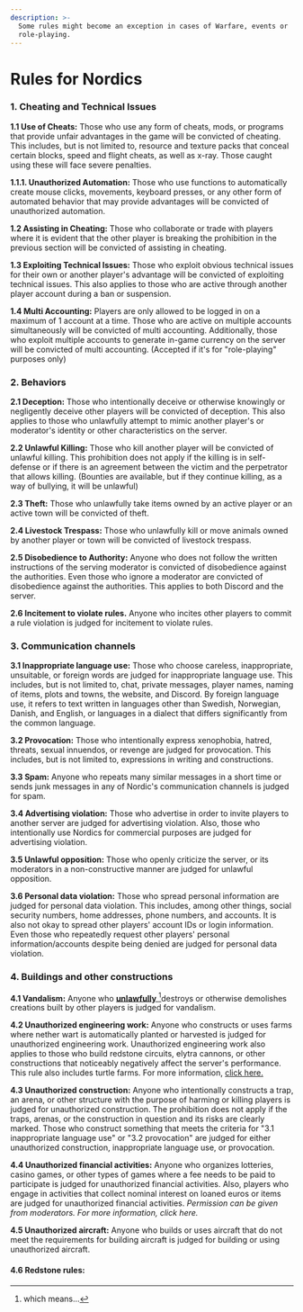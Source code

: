 ```yaml
---
description: >-
  Some rules might become an exception in cases of Warfare, events or
  role-playing.
---
```


# Rules for Nordics

### 1. **Cheating and Technical Issues**&#x20;

**1.1 Use of Cheats:** Those who use any form of cheats, mods, or programs that provide unfair advantages in the game will be convicted of cheating. This includes, but is not limited to, resource and texture packs that conceal certain blocks, speed and flight cheats, as well as x-ray. Those caught using these will face severe penalties.

**1.1.1. Unauthorized Automation:** Those who use functions to automatically create mouse clicks, movements, keyboard presses, or any other form of automated behavior that may provide advantages will be convicted of unauthorized automation.

**1.2 Assisting in Cheating:** Those who collaborate or trade with players where it is evident that the other player is breaking the prohibition in the previous section will be convicted of assisting in cheating.

**1.3 Exploiting Technical Issues:** Those who exploit obvious technical issues for their own or another player's advantage will be convicted of exploiting technical issues. This also applies to those who are active through another player account during a ban or suspension.

**1.4 Multi Accounting:** Players are only allowed to be logged in on a maximum of 1 account at a time. Those who are active on multiple accounts simultaneously will be convicted of multi accounting. Additionally, those who exploit multiple accounts to generate in-game currency on the server will be convicted of multi accounting. (Accepted if it's for "role-playing" purposes only)

### 2. Behaviors

&#x20;**2.1 Deception:** Those who intentionally deceive or otherwise knowingly or negligently deceive other players will be convicted of deception. This also applies to those who unlawfully attempt to mimic another player's or moderator's identity or other characteristics on the server.

**2.2 Unlawful Killing:** Those who kill another player will be convicted of unlawful killing. This prohibition does not apply if the killing is in self-defense or if there is an agreement between the victim and the perpetrator that allows killing. (Bounties are available, but if they continue killing, as a way of bullying, it will be unlawful)

**2.3 Theft:** Those who unlawfully take items owned by an active player or an active town will be convicted of theft.

**2.4 Livestock Trespass:** Those who unlawfully kill or move animals owned by another player or town will be convicted of livestock trespass.

**2.5 Disobedience to Authority:** Anyone who does not follow the written instructions of the serving moderator is convicted of disobedience against the authorities. Even those who ignore a moderator are convicted of disobedience against the authorities. This applies to both Discord and the server.

**2.6 Incitement to violate rules.** Anyone who incites other players to commit a rule violation is judged for incitement to violate rules.

### 3. Communication channels

**3.1 Inappropriate language use:**  Those who choose careless, inappropriate, unsuitable, or foreign words are judged for inappropriate language use. This includes, but is not limited to, chat, private messages, player names, naming of items, plots and towns, the website, and Discord. By foreign language use, it refers to text written in languages other than Swedish, Norwegian, Danish, and English, or languages in a dialect that differs significantly from the common language.

**3.2 Provocation:** Those who intentionally express xenophobia, hatred, threats, sexual innuendos, or revenge are judged for provocation. This includes, but is not limited to, expressions in writing and constructions.

**3.3 Spam:** Anyone who repeats many similar messages in a short time or sends junk messages in any of Nordic's communication channels is judged for spam.

**3.4 Advertising violation:** Those who advertise in order to invite players to another server are judged for advertising violation. Also, those who intentionally use Nordics for commercial purposes are judged for advertising violation.

**3.5 Unlawful opposition:** Those who openly criticize the server, or its moderators in a non-constructive manner are judged for unlawful opposition.

**3.6 Personal data violation:** Those who spread personal information are judged for personal data violation. This includes, among other things, social security numbers, home addresses, phone numbers, and accounts. It is also not okay to spread other players' account IDs or login information. Even those who repeatedly request other players' personal information/accounts despite being denied are judged for personal data violation.

### 4. Buildings and other constructions

&#x20;**4.1 Vandalism:** Anyone who [**unlawfully** ](#user-content-fn-1)[^1]destroys or otherwise demolishes creations built by other players is judged for vandalism.

**4.2 Unauthorized engineering work:** Anyone who constructs or uses farms where nether wart is automatically planted or harvested is judged for unauthorized engineering work. Unauthorized engineering work also applies to those who build redstone circuits, elytra cannons, or other constructions that noticeably negatively affect the server's performance. This rule also includes turtle farms. For more information, [click here.](../rules-and-penalties/practice/buildings.md#id-4.2-unlawful-engineering-work)

**4.3 Unauthorized construction:** Anyone who intentionally constructs a trap, an arena, or other structure with the purpose of harming or killing players is judged for unauthorized construction. The prohibition does not apply if the traps, arenas, or the construction in question and its risks are clearly marked. Those who construct something that meets the criteria for "3.1 inappropriate language use" or "3.2 provocation" are judged for either unauthorized construction, inappropriate language use, or provocation.

**4.4 Unauthorized financial activities:** Anyone who organizes lotteries, casino games, or other types of games where a fee needs to be paid to participate is judged for unauthorized financial activities. Also, players who engage in activities that collect nominal interest on loaned euros or items are judged for unauthorized financial activities. _Permission can be given from moderators. For more information, click here._

**4.5 Unauthorized aircraft:** Anyone who builds or uses aircraft that do not meet the requirements for building aircraft is judged for building or using unauthorized aircraft.

#### 4.6 Redstone rules:&#x20;

[^1]: which means...

